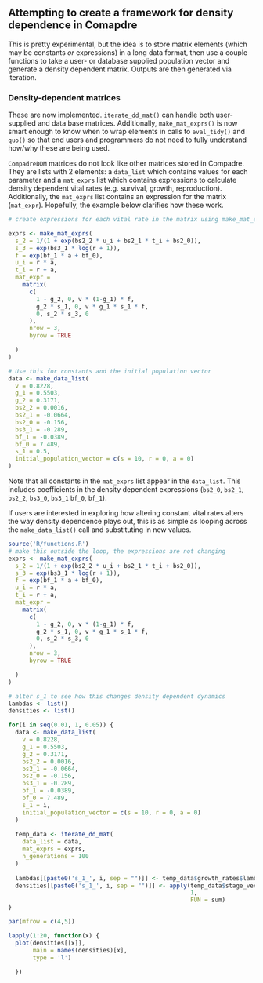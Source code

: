 
Attempting to create a framework for density dependence in Comapdre
-------------------------------------------------------------------

This is pretty experimental, but the idea is to store matrix elements (which may be constants *or* expressions) in a long data format, then use a couple functions to take a user- or database supplied population vector and generate a density dependent matrix. Outputs are then generated via iteration.

### Density-dependent matrices

These are now implemented. `iterate_dd_mat()` can handle both user-supplied and data base matrices. Additionally, `make_mat_exprs()` is now smart enough to know when to wrap elements in calls to `eval_tidy()` and `quo()` so that end users and programmers do not need to fully understand how/why these are being used.

`CompadreDDM` matrices do not look like other matrices stored in Compadre. They are lists with 2 elements: a `data_list` which contains values for each parameter and a `mat_exprs` list which contains expressions to calculate density dependent vital rates (e.g. survival, growth, reproduction). Additionally, the `mat_exprs` list contains an expression for the matrix (`mat_expr`). Hopefully, the example below clarifies how these work.

``` r
# create expressions for each vital rate in the matrix using make_mat_exprs()

exprs <- make_mat_exprs(
  s_2 = 1/(1 + exp(bs2_2 * u_i + bs2_1 * t_i + bs2_0)),
  s_3 = exp(bs3_1 * log(r + 1)),
  f = exp(bf_1 * a + bf_0),
  u_i = r * a,
  t_i = r + a,
  mat_expr =
    matrix(
      c(
        1 - g_2, 0, v * (1-g_1) * f,
        g_2 * s_1, 0, v * g_1 * s_1 * f,
        0, s_2 * s_3, 0
      ),
      nrow = 3,
      byrow = TRUE

  )
)

# Use this for constants and the initial population vector
data <- make_data_list(
  v = 0.8228,
  g_1 = 0.5503,
  g_2 = 0.3171,
  bs2_2 = 0.0016,
  bs2_1 = -0.0664,
  bs2_0 = -0.156,
  bs3_1 = -0.289,
  bf_1 = -0.0389,
  bf_0 = 7.489,
  s_1 = 0.5,
  initial_population_vector = c(s = 10, r = 0, a = 0)
)
```

Note that all constants in the `mat_exprs` list appear in the `data_list`. This includes coefficients in the density dependent expressions (`bs2_0`, `bs2_1`, `bs2_2`, `bs3_0`, `bs3_1` `bf_0`, `bf_1`).

If users are interested in exploring how altering constant vital rates alters the way density dependence plays out, this is as simple as looping across the `make_data_list()` call and substituting in new values.

``` r
source('R/functions.R')
# make this outside the loop, the expressions are not changing
exprs <- make_mat_exprs(
  s_2 = 1/(1 + exp(bs2_2 * u_i + bs2_1 * t_i + bs2_0)),
  s_3 = exp(bs3_1 * log(r + 1)),
  f = exp(bf_1 * a + bf_0),
  u_i = r * a,
  t_i = r + a,
  mat_expr =
    matrix(
      c(
        1 - g_2, 0, v * (1-g_1) * f,
        g_2 * s_1, 0, v * g_1 * s_1 * f,
        0, s_2 * s_3, 0
      ),
      nrow = 3,
      byrow = TRUE

  )
)

# alter s_1 to see how this changes density dependent dynamics
lambdas <- list()
densities <- list()

for(i in seq(0.01, 1, 0.05)) {
  data <- make_data_list(
    v = 0.8228,
    g_1 = 0.5503,
    g_2 = 0.3171,
    bs2_2 = 0.0016,
    bs2_1 = -0.0664,
    bs2_0 = -0.156,
    bs3_1 = -0.289,
    bf_1 = -0.0389,
    bf_0 = 7.489,
    s_1 = i,
    initial_population_vector = c(s = 10, r = 0, a = 0)
  )
  
  temp_data <- iterate_dd_mat(
    data_list = data,
    mat_exprs = exprs,
    n_generations = 100
  )
  
  lambdas[[paste0('s_1_', i, sep = "")]] <- temp_data$growth_rates$lambda
  densities[[paste0('s_1_', i, sep = "")]] <- apply(temp_data$stage_vectors[ ,2:3],
                                                    1, 
                                                    FUN = sum)
}

par(mfrow = c(4,5))

lapply(1:20, function(x) {
  plot(densities[[x]], 
       main = names(densities)[x],
       type = 'l')
  
  })
```

